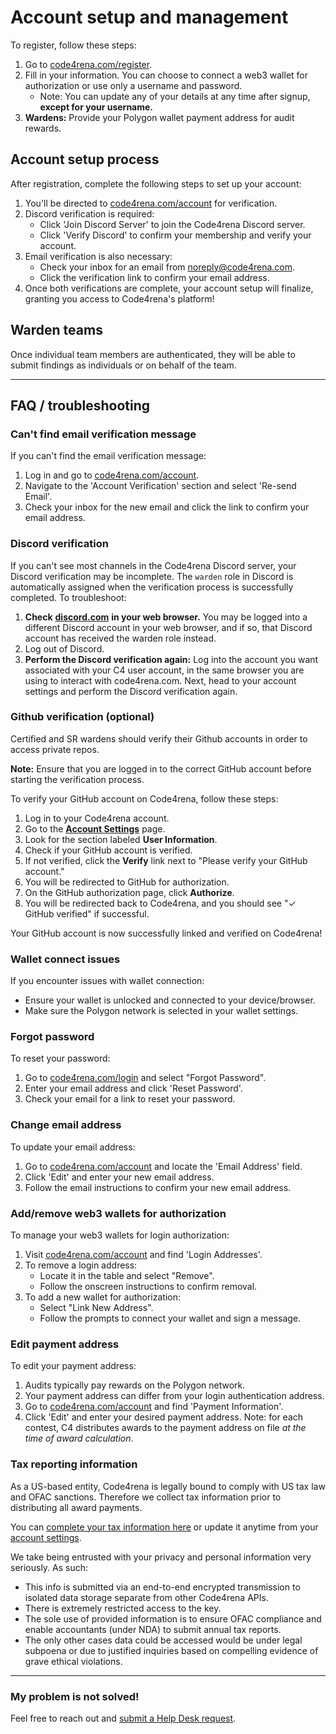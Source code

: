 # Account setup and management

To register, follow these steps:

1. Go to [code4rena.com/register](https://code4rena.com/register/account).
2. Fill in your information. You can choose to connect a web3 wallet for authorization or use only a username and password.
   * Note: You can update any of your details at any time after signup, **except for your username.**
3. **Wardens:** Provide your Polygon wallet payment address for audit rewards.

## Account setup process

After registration, complete the following steps to set up your account:

1. You'll be directed to [code4rena.com/account](https://code4rena.com/account) for verification.
2. Discord verification is required:
   * Click 'Join Discord Server' to join the Code4rena Discord server.
   * Click 'Verify Discord' to confirm your membership and verify your account.
3. Email verification is also necessary:
   * Check your inbox for an email from noreply@code4rena.com.
   * Click the verification link to confirm your email address.
4. Once both verifications are complete, your account setup will finalize, granting you access to Code4rena's platform!

## Warden teams

Once individual team members are authenticated, they will be able to submit findings as individuals or on behalf of the team.

***

## FAQ / troubleshooting

### Can't find email verification message

If you can't find the email verification message:

1. Log in and go to [code4rena.com/account](https://code4rena.com/account).
2. Navigate to the 'Account Verification' section and select 'Re-send Email'.
3. Check your inbox for the new email and click the link to confirm your email address.

### Discord verification

If you can't see most channels in the Code4rena Discord server, your Discord verification may be incomplete. The `warden` role in Discord is automatically assigned when the verification process is successfully completed. To troubleshoot:

1. **Check** [**discord.com**](https://discord.com) **in your web browser.** You may be logged into a different Discord account in your web browser, and if so, that Discord account has received the warden role instead.
2. Log out of Discord.
3. **Perform the Discord verification again:** Log into the account you want associated with your C4 user account, in the same browser you are using to interact with code4rena.com. Next, head to your account settings and perform the Discord verification again.

### Github verification (optional)

Certified and SR wardens should verify their Github accounts in order to access private repos.

**Note:** Ensure that you are logged in to the correct GitHub account before starting the verification process.

To verify your GitHub account on Code4rena, follow these steps:

1. Log in to your Code4rena account.
2. Go to the [**Account Settings**](https://code4rena.com/account) page.
3. Look for the section labeled **User Information**.
4. Check if your GitHub account is verified.
5. If not verified, click the **Verify** link next to "Please verify your GitHub account."
6. You will be redirected to GitHub for authorization.
7. On the GitHub authorization page, click **Authorize**.
8. You will be redirected back to Code4rena, and you should see "✓ GitHub verified" if successful.

Your GitHub account is now successfully linked and verified on Code4rena!

### Wallet connect issues

If you encounter issues with wallet connection:

* Ensure your wallet is unlocked and connected to your device/browser.
* Make sure the Polygon network is selected in your wallet settings.

### Forgot password

To reset your password:

1. Go to [code4rena.com/login](https://code4rena.com/login) and select "Forgot Password".
2. Enter your email address and click 'Reset Password'.
3. Check your email for a link to reset your password.

### Change email address

To update your email address:

1. Go to [code4rena.com/account](https://code4rena.com/account) and locate the 'Email Address' field.
2. Click 'Edit' and enter your new email address.
3. Follow the email instructions to confirm your new email address.

### Add/remove web3 wallets for authorization

To manage your web3 wallets for login authorization:

1. Visit [code4rena.com/account](https://code4rena.com/account) and find 'Login Addresses'.
2. To remove a login address:
   * Locate it in the table and select "Remove".
   * Follow the onscreen instructions to confirm removal.
3. To add a new wallet for authorization:
   * Select "Link New Address".
   * Follow the prompts to connect your wallet and sign a message.

### Edit payment address

To edit your payment address:

1. Audits typically pay rewards on the Polygon network.
2. Your payment address can differ from your login authentication address.
3. Go to [code4rena.com/account](https://code4rena.com/account) and find 'Payment Information'.
4. Click 'Edit' and enter your desired payment address. Note: for each contest, C4 distributes awards to the payment address on file _at the time of award calculation_.

### Tax reporting information

As a US-based entity, Code4rena is legally bound to comply with US tax law and OFAC sanctions. Therefore we collect tax information prior to distributing all award payments.

You can [complete your tax information here](https://code4rena.com/tax-info) or update it anytime from your [account settings](https://code4rena.com/account).

We take being entrusted with your privacy and personal information very seriously. As such:

* This info is submitted via an end-to-end encrypted transmission to isolated data storage separate from other Code4rena APIs.
* There is extremely restricted access to the key.
* The sole use of provided information is to ensure OFAC compliance and enable accountants (under NDA) to submit annual tax reports.
* The only other cases data could be accessed would be under legal subpoena or due to justified inquiries based on compelling evidence of grave ethical violations.

***

### My problem is not solved!

Feel free to reach out and [submit a Help Desk request](https://code4rena.com/help/).
